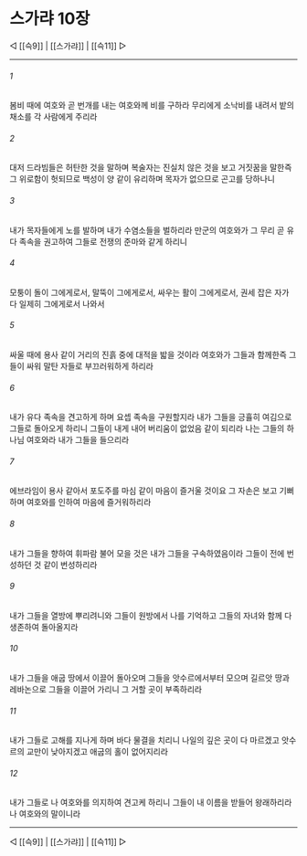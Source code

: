 ﻿# 스가랴 10장

◁ [[슥9]] | [[스가랴]] | [[슥11]] ▷
***

###### 1
봄비 때에 여호와 곧 번개를 내는 여호와께 비를 구하라 무리에게 소낙비를 내려서 밭의 채소를 각 사람에게 주리라

###### 2
대저 드라빔들은 허탄한 것을 말하며 복술자는 진실치 않은 것을 보고 거짓꿈을 말한즉 그 위로함이 헛되므로 백성이 양 같이 유리하며 목자가 없으므로 곤고를 당하나니

###### 3
내가 목자들에게 노를 발하며 내가 수염소들을 벌하리라 만군의 여호와가 그 무리 곧 유다 족속을 권고하여 그들로 전쟁의 준마와 같게 하리니

###### 4
모퉁이 돌이 그에게로서, 말뚝이 그에게로서, 싸우는 활이 그에게로서, 권세 잡은 자가 다 일제히 그에게로서 나와서

###### 5
싸울 때에 용사 같이 거리의 진흙 중에 대적을 밟을 것이라 여호와가 그들과 함께한즉 그들이 싸워 말탄 자들로 부끄러워하게 하리라

###### 6
내가 유다 족속을 견고하게 하며 요셉 족속을 구원할지라 내가 그들을 긍휼히 여김으로 그들로 돌아오게 하리니 그들이 내게 내어 버리움이 없었음 같이 되리라 나는 그들의 하나님 여호와라 내가 그들을 들으리라

###### 7
에브라임이 용사 같아서 포도주를 마심 같이 마음이 즐거울 것이요 그 자손은 보고 기뻐하며 여호와를 인하여 마음에 즐거워하리라

###### 8
내가 그들을 향하여 휘파람 불어 모을 것은 내가 그들을 구속하였음이라 그들이 전에 번성하던 것 같이 번성하리라

###### 9
내가 그들을 열방에 뿌리려니와 그들이 원방에서 나를 기억하고 그들의 자녀와 함께 다 생존하여 돌아올지라

###### 10
내가 그들을 애굽 땅에서 이끌어 돌아오며 그들을 앗수르에서부터 모으며 길르앗 땅과 레바논으로 그들을 이끌어 가리니 그 거할 곳이 부족하리라

###### 11
내가 그들로 고해를 지나게 하며 바다 물결을 치리니 나일의 깊은 곳이 다 마르겠고 앗수르의 교만이 낮아지겠고 애굽의 홀이 없어지리라

###### 12
내가 그들로 나 여호와를 의지하여 견고케 하리니 그들이 내 이름을 받들어 왕래하리라 나 여호와의 말이니라

***
◁ [[슥9]] | [[스가랴]] | [[슥11]] ▷
